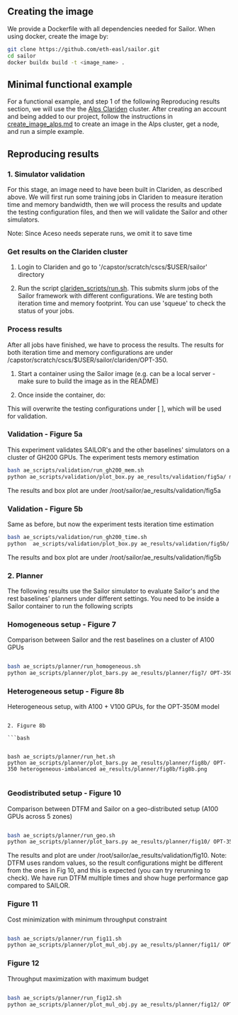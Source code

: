 ## Creating the image

We provide a Dockerfile with all dependencies needed for Sailor.
When using docker, create the image by:

```bash
git clone https://github.com/eth-easl/sailor.git
cd sailor
docker buildx build -t <image_name> .
```

## Minimal functional example

For a functional example, and step 1 of the following Reproducing results section, we will use the the [Alps Clariden](https://docs.cscs.ch/clusters/clariden/#logging-into-clariden) cluster.
After creating an account and being added to our project, follow the instructions in [create_image_alps.md](create_image_alps.md) to create an image in the Alps cluster, get a node, and run a simple example.

## Reproducing results

### 1. Simulator validation

For this stage, an image need to have been built in Clariden, as described above. We will first run some training jobs in Clariden to measure iteration time and memory bandwidth, then we will process the results and update the testing configuration files, and then we will validate the Sailor and other simulators.

Note: Since Aceso needs seperate runs, we omit it to save time


### Get results on the Clariden cluster

1. Login to Clariden and go to '/capstor/scratch/cscs/$USER/sailor' directory

2.  Run the script [clariden_scripts/run.sh](clariden_scripts/run.sh). This submits slurm jobs of the Sailor framework with different configurations. We are testing both iteration time and memory footprint. You can use 'squeue' to check the status of your jobs.

### Process results
After all jobs have finished, we have to process the results. The results for both iteration time and memory configurations are under /capstor/scratch/cscs/$USER/sailor/clariden/OPT-350.

1. Start a container using the Sailor image (e.g. can be a local server - make sure to build the image as in the README)

1. Once inside the container, do:

This will overwrite the testing configurations under [  ], which will be used for validation.


### Validation - Figure 5a

This experiment validates SAILOR's and the other baselines' simulators on a cluster of GH200 GPUs.
The experiment tests memory estimation

```bash
bash ae_scripts/validation/run_gh200_mem.sh
python ae_scripts/validation/plot_box.py ae_results/validation/fig5a/ mem
```

The results and box plot are under /root/sailor/ae_results/validation/fig5a

### Validation - Figure 5b

Same as before, but now the experiment tests iteration time estimation

```bash
bash ae_scripts/validation/run_gh200_time.sh
python  ae_scripts/validation/plot_box.py ae_results/validation/fig5b/ time
```

The results and box plot are under /root/sailor/ae_results/validation/fig5b


### 2. Planner

The following results use the Sailor simulator to evaluate Sailor's and the rest baselines' planners under different settings. You need to be inside a Sailor container to run the following scripts

### Homogeneous setup - Figure 7

Comparison between Sailor and the rest baselines on a cluster of A100 GPUs

```bash

bash ae_scripts/planner/run_homogeneous.sh
python ae_scripts/planner/plot_bars.py ae_results/planner/fig7/ OPT-350 homogeneous ae_results/planner/fig7/fig7.png

```

### Heterogeneous setup - Figure 8b

Heterogeneous setup, with A100 + V100 GPUs, for the OPT-350M model

```

2. Figure 8b

```bash


bash ae_scripts/planner/run_het.sh
python ae_scripts/planner/plot_bars.py ae_results/planner/fig8b/ OPT-350 heterogeneous-imbalanced ae_results/planner/fig8b/fig8b.png


```

### Geodistributed setup - Figure 10

Comparison between DTFM and Sailor on a geo-distributed setup (A100 GPUs across 5 zones)

```bash

bash ae_scripts/planner/run_geo.sh
python ae_scripts/planner/plot_bars.py ae_results/planner/fig10/ OPT-350 geo ae_results/planner/fig10/fig10.png

```
The results and plot are under /root/sailor/ae_results/validation/fig10.
Note: DTFM uses random values, so the result configurations might be different from the ones in Fig 10, and this is expected (you can try rerunning to check). We have run DTFM multiple times and show huge performance gap compared to SAILOR.

### Figure 11

Cost minimization with minimum throughput constraint

```bash

bash ae_scripts/planner/run_fig11.sh
python ae_scripts/planner/plot_mul_obj.py ae_results/planner/fig11/ OPT-350 dollars_per_iter ae_results/planner/fig11/fig11.png
```

### Figure 12

Throughput maximization with maximum budget

```bash

bash ae_scripts/planner/run_fig12.sh
python ae_scripts/planner/plot_mul_obj.py ae_results/planner/fig12/ OPT-350 total_throughput ae_results/planner/fig12/fig12.png
```

